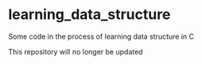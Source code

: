 # learning_data_structure
Some code in the process of learning data structure in C

This repository will no longer be updated
